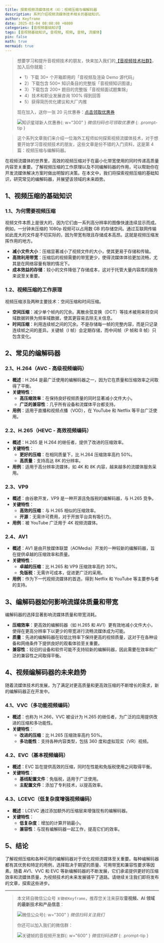 ```yaml
---
title: 探索视频流媒体技术（4）：视频压缩与编解码器
description: 系列介绍视频流媒体技术相关的基础知识。
author: Keyframe
date: 2025-03-04 08:08:08 +0800
categories: [音视频基础知识]
tags: [音视频基础知识, 音视频, 视频, 音频, 流媒体]
pin: false
math: true
mermaid: true
---
```


>想要学习和提升音视频技术的朋友，快来加入我们的<a href="https://t.zsxq.com/jRprT" target="_blank" rel="noopener noreferrer">【音视频技术社群】</a>，加入后你就能：
>
>- 1）下载 30+ 个开箱即用的「音视频及渲染 Demo 源代码」
>- 2）下载包含 500+ 知识条目的完整版「音视频知识图谱」
>- 3）下载包含 200+ 题目的完整版「音视频面试题集锦」
>- 4）技术和职业发展咨询 100% 得到回答
>- 5）获得简历优化建议和大厂内推
>  
>现在加入，送你一张 20 元优惠券：<a href="https://t.zsxq.com/jRprT" target="_blank" rel="noopener noreferrer">点击领取优惠券</a>
>
>![知识星球新人优惠券](assets/img/keyframe-zsxq-coupon.png){: w="300" }
>_微信扫码也可领取优惠券_
{: .prompt-tip }



>这个系列文章我们来介绍一位海外工程师如何探索视频流媒体技术，对于想要开始学习音视频技术的朋友，这些文章是份不错的入门资料，这是第 4 篇：视频压缩与编解码器。


在视频流媒体的世界里，高效的视频压缩对于在最小化带宽使用的同时传递高质量内容至关重要。了解视频压缩的工作原理以及不同编解码器的作用，可以帮助你在开发流媒体解决方案时做出明智的决策。在本文中，我们将探索视频压缩的基础知识，研究常见的编解码器，并展望该领域的未来趋势。

## 1、视频压缩的基础知识

### 1.1、为何需要视频压缩

视频文件本质上是很大的，因为它们由一系列高分辨率的图像快速连续显示而成。例如，一分钟未压缩的 1080p 视频可以占用数 GB 的存储空间。通过互联网传输如此庞大的文件是不切实际的，因为带宽有限且存储成本高昂。这就是视频压缩发挥作用的地方。

- **减小文件大小**：压缩显著减小了视频文件的大小，使其更易于存储和传输。
- **高效利用带宽**：压缩后的视频需要的带宽更少，使得流媒体体验更加流畅，尤其是在网络容量有限的情况下。
- **成本效益的存储**：较小的文件降低了存储成本，这对于托管大量内容库的服务来说至关重要。

### 1.2、视频压缩的工作原理

视频压缩涉及两种主要技术：空间压缩和时间压缩。

- **空间压缩**：减少单个帧内的冗余。离散余弦变换（DCT）等技术被用来将空间域数据转换为频率域数据，使其更容易去除无关信息。
- **时间压缩**：利用连续帧之间的冗余。不是存储每一帧的完整内容，而是只记录连续帧之间的差异。关键帧（I 帧）会定期存储，而中间帧（P 帧和 B 帧）只包含变化。

## 2、常见的编解码器

### 2.1、H.264（AVC - 高级视频编码）

- **概述**：H.264 是最广泛使用的编解码器之一，因为它在质量和压缩效率之间取得了平衡。
- **关键特性**：
	- **高压缩效率**：在保持良好视频质量的同时显著减小文件大小。
	- **广泛的兼容性**：几乎所有设备和流媒体平台都支持。
- **用例**：适用于直播和视频点播（VOD），在 YouTube 和 Netflix 等平台广泛使用。

### 2.2、H.265（HEVC - 高效视频编码）

- **概述**：H.265 是 H.264 的继任者，提供了改进的压缩效率。
- **关键特性**：
	- **更好的压缩**：在相同质量下，比 H.264 压缩效率高约 50%。
	- **高质量**：支持高达 8K 的分辨率。
- **用例**：适用于高分辨率流媒体，如 4K 和 8K 内容，越来越多的流媒体服务采用。

### 2.3、VP9

- **概述**：由谷歌开发，VP9 是一种开源且免版税的编解码器，与 H.265 竞争。
- **关键特性**：
	- **高效的压缩**：与 H.265 相似的压缩效率。
	- **开源**：无需许可费用，对于开放平台具有吸引力。
- **用例**：被 YouTube 广泛用于 4K 视频流媒体。

### 2.4、AV1

- **概述**：AV1 是由开放媒体联盟（AOMedia）开发的一种较新的编解码器，旨在提供卓越的压缩效率和质量。
- **关键特性**：
	- **卓越的压缩**：比 H.265 和 VP9 压缩效率高约 30%。
	- **免版税**：无需许可成本，促进更广泛的采用。
- **用例**：作为下一代视频流媒体的首选，得到 Netflix 和 YouTube 等主要参与者的支持。

## 3、编解码器如何影响流媒体质量和带宽

编解码器的选择显著影响流媒体质量和带宽消耗。

- **压缩效率**：更高效的编解码器（如 H.265 和 AV1）更有效地减小文件大小，使得在更高分辨率下以更少的带宽进行流畅流媒体成为可能。
- **质量**：先进的编解码器在较低比特率下保持更高的视频质量，这对于在各种设备和网络条件下提供良好的观看体验至关重要。
- **兼容性**：较旧的设备和软件可能不支持较新的编解码器，因此需要在效率和广泛的兼容性之间取得平衡。

## 4、视频编解码器的未来趋势

随着流媒体技术的发展，为了满足对更高质量和更高效压缩的不断增长的需求，新的编解码器正在开发中。

### 4.1、VVC（多功能视频编码）

- **概述**：也称为 H.266，VVC 被设计为 H.265 的继任者，为广泛的应用提供改进的压缩和多功能性。
- **关键特性**：
	- **改进的压缩**：比 H.265 压缩效率高约 50%。
	- **多功能性**：支持各种内容类型，包括 360 度和虚拟现实（VR）视频。

### 4.2、EVC（基本视频编码）

- **概述**：EVC 旨在提供高效的压缩，同时在性能和免版税使用之间取得平衡。
- **关键特性**：
	- **基线配置文件**：免版税，适用于广泛使用。
	- **主配置文件**：添加了专利技术，以提高效率。

### 4.3、LCEVC（低复杂度增强视频编码）

- **概述**：LCEVC 通过添加额外的压缩层来增强现有的编解码器。
- **关键特性**：
	- **低复杂度**：增加的计算开销最小。
	- **兼容性**：与现有编解码器一起工作，提高它们的效率。

## 5、结论

了解视频压缩和各种可用的编解码器对于优化视频流媒体至关重要。每种编解码器都有其优势和特定的用例，选择取决于期望的质量、可用带宽和兼容性要求等因素。随着 AV1、VVC 和 EVC 等新编解码器的不断发展，它们承诺提供更好的压缩效率和流媒体质量，为视频技术的未来发展铺平了道路。请继续关注我们即将发布的文章，探索这些进步。




---

> 本文转自微信公众号 `关键帧Keyframe`，推荐您关注来获取**音视频、AI 领域的最新技术和产品信息**：
>
>![微信公众号](assets/img/keyframe-mp.jpg){: w="300" }
>_微信扫码关注我们_
>
>你还可以加入我们的微信群：
>
>![关键帧的音视频开发群](assets/img/av-wechat-group.jpg){: w="600" }
>_微信扫码进群_
{: .prompt-tip }

